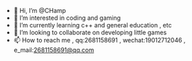 - 👋 Hi, I’m @CHamp
- 👀 I’m interested in coding and gaming 
- 🌱 I’m currently learning c++ and general education , etc
- 💞️ I’m looking to collaborate on developing little games
- 📫 How to reach me , qq:2681158691 , wechat:19012712046 , e_mail:2681158691@qq.com 

